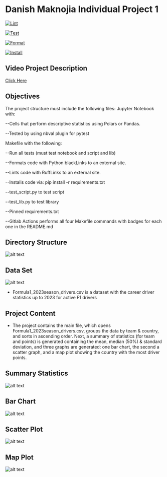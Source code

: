 # Danish Maknojia Individual Project 1

[![Lint](https://github.com/nogibjj/Danish_IndividualProject1/actions/workflows/lint.yml/badge.svg)](https://github.com/nogibjj/Danish_IndividualProject1/actions/workflows/lint.yml)

[![Test](https://github.com/nogibjj/Danish_IndividualProject1/actions/workflows/test.yml/badge.svg)](https://github.com/nogibjj/Danish_IndividualProject1/actions/workflows/test.yml)

[![Format](https://github.com/nogibjj/Danish_IndividualProject1/actions/workflows/format.yml/badge.svg)](https://github.com/nogibjj/Danish_IndividualProject1/actions/workflows/format.yml)

[![Install](https://github.com/nogibjj/Danish_IndividualProject1/actions/workflows/install.yml/badge.svg)](https://github.com/nogibjj/Danish_IndividualProject1/actions/workflows/install.yml)

## Video Project Description

[Click Here](https://youtu.be/OsskO7cMh14?si=klrGCvgQLxxXarDb)

## Objectives
The project structure must include the following files:
Jupyter Notebook with: 

--Cells that perform descriptive statistics using Polars or Pandas.

--Tested by using nbval plugin for pytest

Makefile with the following:

--Run all tests (must test notebook and script and lib)

--Formats code with Python blackLinks to an external site.

--Lints code with RuffLinks to an external site.

--Installs code via:  pip install -r requirements.txt

--test_script.py to test script

--test_lib.py to test library

--Pinned requirements.txt

--Gitlab Actions performs all four Makefile commands with badges for each one in the README.md

## Directory Structure
![alt text](directorystruc.png)


## Data Set
![alt text](F1Main.jpeg)

- Formula1_2023season_drivers.csv is a dataset with the career driver statistics up to 2023 for active F1 drivers

## Project Content

- The project contains the main file, which opens Formula1_2023season_drivers.csv, groups the data by team & country, and sorts in ascending order. Next, a summary of statistics (for team and points) is generated containing the mean, median (50%) & standard deviation, and three graphs are generated: one bar chart, the second a scatter graph, and a map plot showing the country with the most driver points.

## Summary Statistics
![alt text](SummaryStatsF1.png)

## Bar Chart
![alt text](BarchartF1.png)

## Scatter Plot
![alt text](dotplotF1.png)

## Map Plot
![alt text](mapplot.png)
